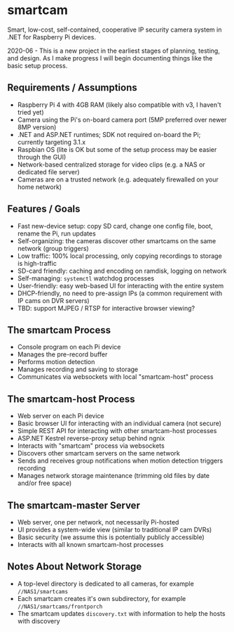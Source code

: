# smartcam
Smart, low-cost, self-contained, cooperative IP security camera system in .NET for Raspberry Pi devices.

2020-06 - This is a new project in the earliest stages of planning, testing, and design. As I make progress I will begin documenting things like the basic setup process.

## Requirements / Assumptions
* Raspberry Pi 4 with 4GB RAM (likely also compatible with v3, I haven't tried yet)
* Camera using the Pi's on-board camera port (5MP preferred over newer 8MP version)
* .NET and ASP.NET runtimes; SDK not required on-board the Pi; currently targeting 3.1.x
* Raspbian OS (lite is OK but some of the setup process may be easier through the GUI)
* Network-based centralized storage for video clips (e.g. a NAS or dedicated file server)
* Cameras are on a trusted network (e.g. adequately firewalled on your home network)

## Features / Goals
* Fast new-device setup: copy SD card, change one config file, boot, rename the Pi, run updates
* Self-organizing: the cameras discover other smartcams on the same network (group triggers)
* Low traffic: 100% local processing, only copying recordings to storage is high-traffic
* SD-card friendly: caching and encoding on ramdisk, logging on network
* Self-managing: `systemctl` watchdog processes
* User-friendly: easy web-based UI for interacting with the entire system
* DHCP-friendly, no need to pre-assign IPs (a common requirement with IP cams on DVR servers)
* TBD: support MJPEG / RTSP for interactive browser viewing?

## The smartcam Process
* Console program on each Pi device
* Manages the pre-record buffer
* Performs motion detection
* Manages recording and saving to storage
* Communicates via websockets with local "smartcam-host" process

## The smartcam-host Process
* Web server on each Pi device
* Basic browser UI for interacting with an individual camera (not secure)
* Simple REST API for interacting with other smartcam-host processes
* ASP.NET Kestrel reverse-proxy setup behind ngnix
* Interacts with "smartcam" process via websockets
* Discovers other smartcam servers on the same network
* Sends and receives group notifications when motion detection triggers recording
* Manages network storage maintenance (trimming old files by date and/or free space)

## The smartcam-master Server
* Web server, one per network, not necessarily Pi-hosted
* UI provides a system-wide view (similar to traditional IP cam DVRs)
* Basic security (we assume this is potentially publicly accessible)
* Interacts with all known smartcam-host processes

## Notes About Network Storage
* A top-level directory is dedicated to all cameras, for example `//NAS1/smartcams`
* Each smartcam creates it's own subdirectory, for example `//NAS1/smartcams/frontporch`
* The smartcam updates `discovery.txt` with information to help the hosts with discovery
